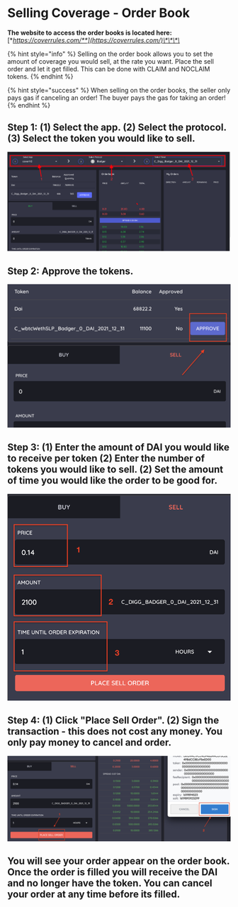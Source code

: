 # Selling Coverage - Order Book

**The website to access the order books is located here:** [**https://coverrules.com/**](https://coverrules.com/)\*\*\*\*

{% hint style="info" %}
Selling on the order book allows you to set the amount of coverage you would sell, at the rate you want. Place the sell order and let it get filled. This can be done with CLAIM and NOCLAIM tokens. 
{% endhint %}

{% hint style="success" %}
When selling on the order books, the seller only pays gas if canceling an order! The buyer pays the gas for taking an order!
{% endhint %}

##  Step 1: \(1\) Select the app. \(2\) Select the protocol. \(3\) Select the token you would like to sell. 

![](../../.gitbook/assets/screen-shot-2021-04-30-at-11.19.59-pm.png)

## Step 2: Approve the tokens. 

![](../../.gitbook/assets/screen-shot-2021-05-01-at-1.44.14-pm.png)

## Step 3: \(1\) Enter the amount of DAI you would like to receive per token \(2\) Enter the number of tokens you would like to sell. \(2\) Set the amount of time you would like the order to be good for. 

![](../../.gitbook/assets/screen-shot-2021-05-01-at-1.39.56-pm.png)

## Step 4: \(1\) Click "Place Sell Order". \(2\) Sign the transaction - this does not cost any money. You only pay money to cancel and order.

![](../../.gitbook/assets/screen-shot-2021-05-01-at-1.42.18-pm.png)



## You will see your order appear on the order book. Once the order is filled you will receive the DAI and no longer have the token. You can cancel your order at any time before its filled. 





